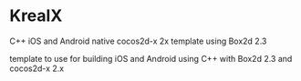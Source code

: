 KrealX
======

C++ iOS and Android native cocos2d-x 2x template using Box2d 2.3

template to use for building iOS and Android using C++ with Box2d 2.3 and cocos2d-x 2.x
